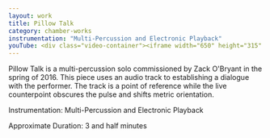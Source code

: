 ```yaml
---
layout: work
title: Pillow Talk
category: chamber-works
instrumentation: "Multi-Percussion and Electronic Playback"
youTube: <div class="video-container"><iframe width="650" height="315" src="https://www.youtube.com/embed/ejMFb0f1axI" frameborder="0" allowfullscreen></iframe></div><br>
---
```


Pillow Talk is a multi-percussion solo commissioned by Zack O'Bryant in the spring of 2016. This piece uses an audio track to establishing a dialogue with the performer. The track is a point of reference while the live counterpoint obscures the pulse and shifts metric orientation.

Instrumentation: Multi-Percussion and Electronic Playback

Approximate Duration: 3 and half minutes
